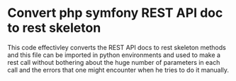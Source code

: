 Convert php symfony REST API doc to rest skeleton
===================================================

This code effectivley converts the REST API docs to rest skeleton methods and this file can be imported
in python environments and used to make a rest call without bothering about the huge number of parameters
in each call and the errors that one might encounter when he tries to do it manually.


